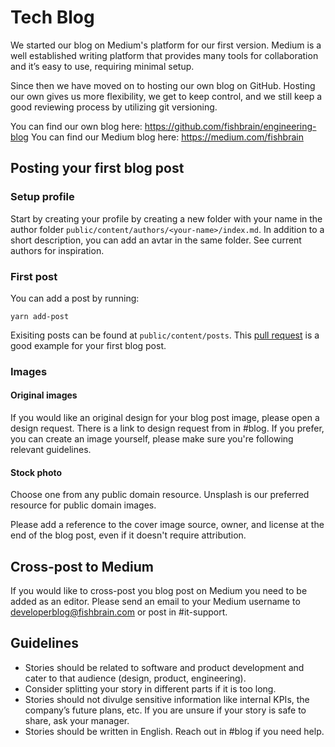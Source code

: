 
# Tech Blog
We started our blog on Medium's platform for our first version. Medium is a well established writing platform that provides many tools for collaboration and it’s easy to use, requiring minimal setup. 

Since then we have moved on to hosting our own blog on GitHub. Hosting our own gives us more flexibility, we get to keep control, and we still keep a good reviewing process by utilizing git versioning.  

You can find our own blog here: https://github.com/fishbrain/engineering-blog
You can find our Medium blog here: https://medium.com/fishbrain

## Posting your first blog post

### Setup profile

Start by creating your profile by creating a new folder with your name in the author folder `public/content/authors/<your-name>/index.md`. In addition to a short description, you can add an avtar in the same folder. See current authors for inspiration. 
 

### First post

You can add a post by running:
```
yarn add-post
```

Exisiting posts can be found at `public/content/posts`. This [pull request](https://github.com/fishbrain/engineering-blog/pull/5/files) is a good example for your first blog post.

### Images

#### Original images

If you would like an original design for your blog post image, please open a design request. There is a link to design request from in #blog. If you prefer, you can create an image yourself, please make sure you're following relevant guidelines.

#### Stock photo

Choose one from any public domain resource. Unsplash is our preferred resource for public domain images.

Please add a reference to the cover image source, owner, and license at the end of the blog post, even if it doesn't require attribution.

## Cross-post to Medium

If you would like to cross-post you blog post on Medium you need to be added as an editor. Please send an email to your Medium username to developerblog@fishbrain.com or post in #it-support.


## Guidelines

* Stories should be related to software and product development and cater to that audience (design, product, engineering).
* Consider splitting your story in different parts if it is too long.
* Stories should not divulge sensitive information like internal KPIs, the company’s future plans, etc. If you are unsure if your story is safe to share, ask your manager.
* Stories should be written in English. Reach out in #blog if you need help.
